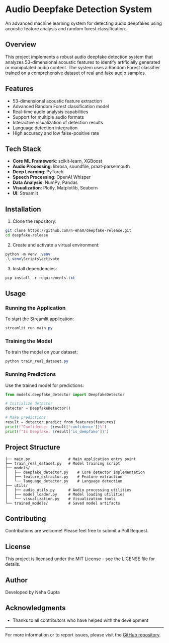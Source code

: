 # Audio Deepfake Detection System

An advanced machine learning system for detecting audio deepfakes using acoustic feature analysis and random forest classification.

## Overview

This project implements a robust audio deepfake detection system that analyzes 53-dimensional acoustic features to identify artificially generated or manipulated audio content. The system uses a Random Forest classifier trained on a comprehensive dataset of real and fake audio samples.

## Features

- 53-dimensional acoustic feature extraction
- Advanced Random Forest classification model
- Real-time audio analysis capabilities
- Support for multiple audio formats
- Interactive visualization of detection results
- Language detection integration
- High accuracy and low false-positive rate

## Tech Stack

- **Core ML Framework**: scikit-learn, XGBoost
- **Audio Processing**: librosa, soundfile, praat-parselmouth
- **Deep Learning**: PyTorch
- **Speech Processing**: OpenAI Whisper
- **Data Analysis**: NumPy, Pandas
- **Visualization**: Plotly, Matplotlib, Seaborn
- **UI**: Streamlit

## Installation

1. Clone the repository:
```bash
git clone https://github.com/n-eha0/deepfake-release.git
cd deepfake-release
```

2. Create and activate a virtual environment:
```powershell
python -m venv .venv
.\.venv\Scripts\activate
```

3. Install dependencies:
```powershell
pip install -r requirements.txt
```

## Usage

### Running the Application

To start the Streamlit application:

```powershell
streamlit run main.py
```

### Training the Model

To train the model on your dataset:

```powershell
python train_real_dataset.py
```

### Running Predictions

Use the trained model for predictions:

```python
from models.deepfake_detector import DeepfakeDetector

# Initialize detector
detector = DeepfakeDetector()

# Make predictions
result = detector.predict_from_features(features)
print(f"Confidence: {result['confidence']}%")
print(f"Is Deepfake: {result['is_deepfake']}")
```

## Project Structure

```
├── main.py                 # Main application entry point
├── train_real_dataset.py   # Model training script
├── models/
│   ├── deepfake_detector.py    # Core detector implementation
│   ├── feature_extractor.py    # Feature extraction
│   └── language_detector.py    # Language detection
├── utils/
│   ├── audio_utils.py      # Audio processing utilities
│   ├── model_loader.py     # Model loading utilities
│   └── visualization.py    # Visualization tools
└── trained_models/         # Saved model artifacts
```

## Contributing

Contributions are welcome! Please feel free to submit a Pull Request.

## License

This project is licensed under the MIT License - see the LICENSE file for details.

## Author

Developed by Neha Gupta

## Acknowledgments

- Thanks to all contributors who have helped with the development


---

For more information or to report issues, please visit the [GitHub repository](https://github.com/n-eha0/deepfake-release).

